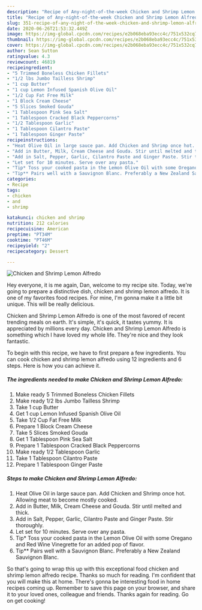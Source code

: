 ```yaml
---
description: "Recipe of Any-night-of-the-week Chicken and Shrimp Lemon Alfredo"
title: "Recipe of Any-night-of-the-week Chicken and Shrimp Lemon Alfredo"
slug: 351-recipe-of-any-night-of-the-week-chicken-and-shrimp-lemon-alfredo
date: 2020-06-26T21:53:32.449Z
image: https://img-global.cpcdn.com/recipes/e2b068eba93ecc4c/751x532cq70/chicken-and-shrimp-lemon-alfredo-recipe-main-photo.jpg
thumbnail: https://img-global.cpcdn.com/recipes/e2b068eba93ecc4c/751x532cq70/chicken-and-shrimp-lemon-alfredo-recipe-main-photo.jpg
cover: https://img-global.cpcdn.com/recipes/e2b068eba93ecc4c/751x532cq70/chicken-and-shrimp-lemon-alfredo-recipe-main-photo.jpg
author: Sean Sutton
ratingvalue: 4.3
reviewcount: 46819
recipeingredient:
- "5 Trimmed Boneless Chicken Fillets"
- "1/2 lbs Jumbo Tailless Shrimp"
- "1 cup Butter"
- "1 cup Lemon Infused Spanish Olive Oil"
- "1/2 Cup Fat Free Milk"
- "1 Block Cream Cheese"
- "5 Slices Smoked Gouda"
- "1 Tablespoon Pink Sea Salt"
- "1 Tablespoon Cracked Black Peppercorns"
- "1/2 Tablespoon Garlic"
- "1 Tablespoon Cilantro Paste"
- "1 Tablespoon Ginger Paste"
recipeinstructions:
- "Heat Olive Oil in large sauce pan. Add Chicken and Shrimp once hot. Allowing meat to become mostly cooked."
- "Add in Butter, Milk, Cream Cheese and Gouda. Stir until melted and thick."
- "Add in Salt, Pepper, Garlic, Cilantro Paste and Ginger Paste. Stir thoroughly."
- "Let set for 10 minutes. Serve over any pasta."
- "Tip* Toss your cooked pasta in the Lemon Olive Oil with some Oregano and Red Wine Vinegrette for an added pop of flavor."
- "Tip** Pairs well with a Sauvignon Blanc. Preferably a New Zealand Sauvignon Blanc."
categories:
- Recipe
tags:
- chicken
- and
- shrimp

katakunci: chicken and shrimp 
nutrition: 212 calories
recipecuisine: American
preptime: "PT34M"
cooktime: "PT46M"
recipeyield: "2"
recipecategory: Dessert

---
```



![Chicken and Shrimp Lemon Alfredo](https://img-global.cpcdn.com/recipes/e2b068eba93ecc4c/751x532cq70/chicken-and-shrimp-lemon-alfredo-recipe-main-photo.jpg)

Hey everyone, it is me again, Dan, welcome to my recipe site. Today, we're going to prepare a distinctive dish, chicken and shrimp lemon alfredo. It is one of my favorites food recipes. For mine, I'm gonna make it a little bit unique. This will be really delicious.

Chicken and Shrimp Lemon Alfredo is one of the most favored of recent trending meals on earth. It's simple, it's quick, it tastes yummy. It is appreciated by millions every day. Chicken and Shrimp Lemon Alfredo is something which I have loved my whole life. They're nice and they look fantastic.




To begin with this recipe, we have to first prepare a few ingredients. You can cook chicken and shrimp lemon alfredo using 12 ingredients and 6 steps. Here is how you can achieve it.

<!--inarticleads1-->

##### The ingredients needed to make Chicken and Shrimp Lemon Alfredo:

1. Make ready 5 Trimmed Boneless Chicken Fillets
1. Make ready 1/2 lbs Jumbo Tailless Shrimp
1. Take 1 cup Butter
1. Get 1 cup Lemon Infused Spanish Olive Oil
1. Take 1/2 Cup Fat Free Milk
1. Prepare 1 Block Cream Cheese
1. Take 5 Slices Smoked Gouda
1. Get 1 Tablespoon Pink Sea Salt
1. Prepare 1 Tablespoon Cracked Black Peppercorns
1. Make ready 1/2 Tablespoon Garlic
1. Take 1 Tablespoon Cilantro Paste
1. Prepare 1 Tablespoon Ginger Paste




<!--inarticleads2-->

##### Steps to make Chicken and Shrimp Lemon Alfredo:

1. Heat Olive Oil in large sauce pan. Add Chicken and Shrimp once hot. Allowing meat to become mostly cooked.
1. Add in Butter, Milk, Cream Cheese and Gouda. Stir until melted and thick.
1. Add in Salt, Pepper, Garlic, Cilantro Paste and Ginger Paste. Stir thoroughly.
1. Let set for 10 minutes. Serve over any pasta.
1. Tip* Toss your cooked pasta in the Lemon Olive Oil with some Oregano and Red Wine Vinegrette for an added pop of flavor.
1. Tip** Pairs well with a Sauvignon Blanc. Preferably a New Zealand Sauvignon Blanc.




So that's going to wrap this up with this exceptional food chicken and shrimp lemon alfredo recipe. Thanks so much for reading. I'm confident that you will make this at home. There's gonna be interesting food in home recipes coming up. Remember to save this page on your browser, and share it to your loved ones, colleague and friends. Thanks again for reading. Go on get cooking!
